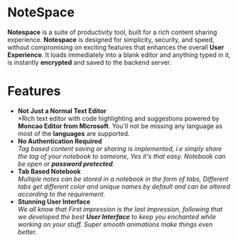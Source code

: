 # NoteSpace

**Notespace** is a suite of productivity tool, built for a rich content sharing experience. **Notespace** is designed for simplicity, security, and speed, without compromising on exciting features that enhances the overall **User Experience**. It loads immediately into a blank editor and anything typed in it, is instantly **encrypted** and saved to the backend server.

# Features
+ **Not Just a Normal Text Editor**  
*Rich text editor with code highlighting and suggestions powered by **Moncao Editor from Microsoft**. You'll not be missing any language as most of the **languages** are supported.
+ **No Authentication Required**  
*Tag based content saving or sharing is implemented, i.e simply share the tag of your notebook to someone, Yes it's that easy. Notebook can be open or **password protected**.*
+ **Tab Based Notebook**  
*Multiple notes can be stored in a notebook in the form of tabs, Different tabs get different color and unique names by default and can be altered according to the requirement.*
+ **Stunning User Interface**  
*We all know that First impression is the last impression, following that we developed the best **User Interface** to keep you enchanted while working on your stuff. Super smooth animations make things even better.*
